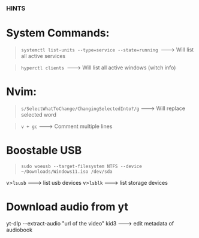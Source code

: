 ### HINTS ####

# System Commands:

>`systemctl list-units --type=service --state=running `---> Will list all active services

>`hyperctl clients `---> Will list all active windows (witch info)

# Nvim:

>`s/SelectWhatToChange/ChangingSelectedInto?/g` ---> Will replace selected word

>`v + gc` ---> Comment multiple lines 

# Boostable USB

>`sudo woeusb --target-filesystem NTFS --device ~/Downloads/Windows11.iso /dev/sda`


v>`lsusb` ---> list usb devices
v>`lsblk` ---> list storage devices

# Download audio from yt
yt-dlp --extract-audio "url of the video"
kid3 ---> edit metadata of audiobook 

